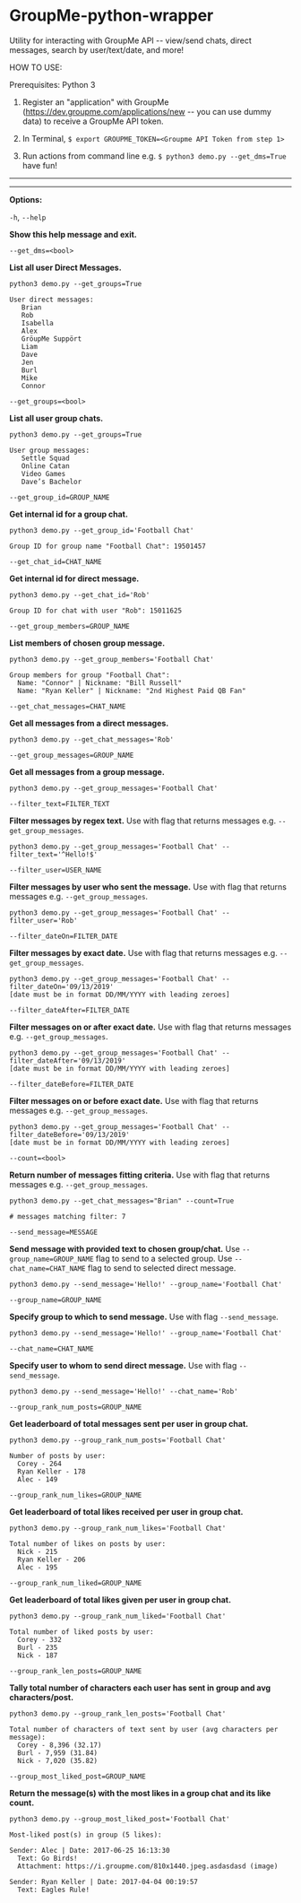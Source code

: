 # GroupMe-python-wrapper
Utility for interacting with GroupMe API -- view/send chats, direct messages, search by user/text/date, and more!

HOW TO USE:

Prerequisites: Python 3

1) Register an "application" with GroupMe (https://dev.groupme.com/applications/new -- you can use dummy data) to receive a GroupMe API token.

2) In Terminal, `$ export GROUPME_TOKEN=<Groupme API Token from step 1>`

3) Run actions from command line e.g. `$ python3 demo.py --get_dms=True` have fun!

---------------------
---------------------

**Options:**

  `-h`, `--help`            
  
  **Show this help message and exit.**
  
  `--get_dms=<bool>`     

  **List all user Direct Messages.**
    
  ```
  python3 demo.py --get_groups=True

  User direct messages:
     Brian
     Rob
     Isabella
     Alex
     GröuрMе Suррört
     Liam
     Dave
     Jen
     Burl
     Mike
     Connor
  ```

  `--get_groups=<bool>`   

  **List all user group chats.** 

  ```
  python3 demo.py --get_groups=True

  User group messages:
     Settle Squad
     Online Catan
     Video Games
     Dave’s Bachelor
  ```
                        
  `--get_group_id=GROUP_NAME`
                        
  **Get internal id for a group chat.**

    python3 demo.py --get_group_id='Football Chat'

    Group ID for group name "Football Chat": 19501457
                        
  `--get_chat_id=CHAT_NAME`
  
  **Get internal id for direct message.**

    python3 demo.py --get_chat_id='Rob'

    Group ID for chat with user "Rob": 15011625
                        
  `--get_group_members=GROUP_NAME`
  
  **List members of chosen group message.**
  
    python3 demo.py --get_group_members='Football Chat'

    Group members for group "Football Chat":
      Name: "Connor" | Nickname: "Bill Russell"
      Name: "Ryan Keller" | Nickname: "2nd Highest Paid QB Fan"
                        
  `--get_chat_messages=CHAT_NAME`
  
  **Get all messages from a direct messages.**
  
    python3 demo.py --get_chat_messages='Rob'
                        
  `--get_group_messages=GROUP_NAME`
  
  **Get all messages from a group message.**

    python3 demo.py --get_group_messages='Football Chat'
                        
  `--filter_text=FILTER_TEXT`
  
  **Filter messages by regex text.** Use with flag that returns messages e.g. `--get_group_messages`.
  
    python3 demo.py --get_group_messages='Football Chat' --filter_text='^Hello!$'
                        
  `--filter_user=USER_NAME`
  
  **Filter messages by user who sent the message.** Use with flag that returns messages e.g. `--get_group_messages`.
  
    python3 demo.py --get_group_messages='Football Chat' --filter_user='Rob'
                        
  `--filter_dateOn=FILTER_DATE`
  
  **Filter messages by exact date.** Use with flag that returns messages e.g. `--get_group_messages`.

    python3 demo.py --get_group_messages='Football Chat' --filter_dateOn='09/13/2019' 
    [date must be in format DD/MM/YYYY with leading zeroes]
                        
  `--filter_dateAfter=FILTER_DATE`
  
  **Filter messages on or after exact date.** Use with flag that returns messages e.g. `--get_group_messages`.
  
    python3 demo.py --get_group_messages='Football Chat' --filter_dateAfter='09/13/2019' 
    [date must be in format DD/MM/YYYY with leading zeroes]
                        
  `--filter_dateBefore=FILTER_DATE`
  
  **Filter messages on or before exact date.** Use with flag that returns messages e.g. `--get_group_messages`.
    
    python3 demo.py --get_group_messages='Football Chat' --filter_dateBefore='09/13/2019' 
    [date must be in format DD/MM/YYYY with leading zeroes]
                        
  `--count=<bool>`       
  
  **Return number of messages fitting criteria.** Use with flag that returns messages e.g. `--get_group_messages`.
  
    python3 demo.py --get_chat_messages="Brian" --count=True

    # messages matching filter: 7
  
  `--send_message=MESSAGE`
  
  **Send message with provided text to chosen group/chat.** Use `--group_name=GROUP_NAME` flag to send to a selected group. Use `--chat_name=CHAT_NAME` flag to send to selected direct message.

    python3 demo.py --send_message='Hello!' --group_name='Football Chat'
    
  `--group_name=GROUP_NAME`
  
  **Specify group to which to send message.** Use with flag `--send_message`.

    python3 demo.py --send_message='Hello!' --group_name='Football Chat'
    
  `--chat_name=CHAT_NAME`
  
  **Specify user to whom to send direct message.** Use with flag `--send_message`.
    
    python3 demo.py --send_message='Hello!' --chat_name='Rob'
    
  `--group_rank_num_posts=GROUP_NAME`
  
  **Get leaderboard of total messages sent per user in group chat.** 
  
    python3 demo.py --group_rank_num_posts='Football Chat'

    Number of posts by user:
      Corey - 264
      Ryan Keller - 178
      Alec - 149
    
  `--group_rank_num_likes=GROUP_NAME`
  
  **Get leaderboard of total likes received per user in group chat.** 
  
    python3 demo.py --group_rank_num_likes='Football Chat'

    Total number of likes on posts by user:
      Nick - 215
      Ryan Keller - 206
      Alec - 195
    
  `--group_rank_num_liked=GROUP_NAME`
  
  **Get leaderboard of total likes given per user in group chat.**
  
    python3 demo.py --group_rank_num_liked='Football Chat'

    Total number of liked posts by user:
      Corey - 332
      Burl - 235
      Nick - 187
    
  `--group_rank_len_posts=GROUP_NAME`
  
  **Tally total number of characters each user has sent in group and avg characters/post.**
  
    python3 demo.py --group_rank_len_posts='Football Chat'

    Total number of characters of text sent by user (avg characters per message):
      Corey - 8,396 (32.17)
      Burl - 7,959 (31.84)
      Nick - 7,020 (35.82)
    
  `--group_most_liked_post=GROUP_NAME`
  
  **Return the message(s) with the most likes in a group chat and its like count.**
  
    python3 demo.py --group_most_liked_post='Football Chat'

    Most-liked post(s) in group (5 likes):

    Sender: Alec | Date: 2017-06-25 16:13:30
      Text: Go Birds!
      Attachment: https://i.groupme.com/810x1440.jpeg.asdasdasd (image)

    Sender: Ryan Keller | Date: 2017-04-04 00:19:57
      Text: Eagles Rule!
